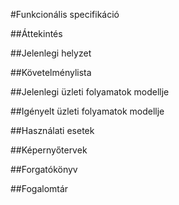 #Funkcionális specifikáció

##Áttekintés

##Jelenlegi helyzet

##Követelménylista

##Jelenlegi üzleti folyamatok modellje

##Igényelt üzleti folyamatok modellje

##Használati esetek

##Képernyőtervek

##Forgatókönyv

##Fogalomtár